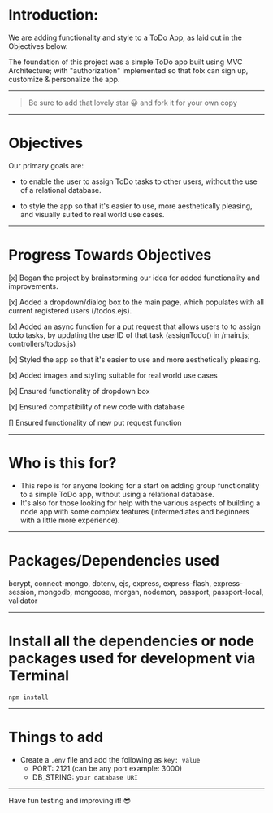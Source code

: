 # Introduction:

We are adding functionality and style to a ToDo App, as laid out in the Objectives below.

The foundation of this project was a simple ToDo app built using MVC Architecture; with "authorization" implemented so that folx can sign up, customize & personalize the app. 

---

> Be sure to add that lovely star 😀 and fork it for your own copy

---

# Objectives

Our primary goals are:
- to enable the user to assign ToDo tasks to other users, without the use of a relational database.

- to style the app so that it's easier to use, more aesthetically pleasing, and visually suited to real world use cases.   

---
# Progress Towards Objectives

[x] Began the project by brainstorming our idea for added functionality and improvements.

[x] Added a dropdown/dialog box to the main page, which populates with all current registered users (/todos.ejs).

[x] Added an async function for a put request that allows users to to assign todo tasks, by updating the userID of that task  (assignTodo() in /main.js; controllers/todos.js)

[x] Styled the app so that it's easier to use and more aesthetically pleasing.

[x] Added images and styling suitable for real world use cases

[x] Ensured functionality of dropdown box

[x] Ensured compatibility of new code with database 

[] Ensured functionality of new put request function

---

# Who is this for? 

- This repo is for anyone looking for a start on adding group functionality to a simple ToDo app, without using a relational database.
- It's also for those looking for help with the various aspects of building a node app with some complex features (intermediates and beginners with a little more experience).

---

# Packages/Dependencies used 

bcrypt, connect-mongo, dotenv, ejs, express, express-flash, express-session, mongodb, mongoose, morgan, nodemon, passport, passport-local, validator

---

# Install all the dependencies or node packages used for development via Terminal

`npm install` 

---

# Things to add

- Create a `.env` file and add the following as `key: value` 
  - PORT: 2121 (can be any port example: 3000) 
  - DB_STRING: `your database URI` 
 ---
 
 Have fun testing and improving it! 😎


